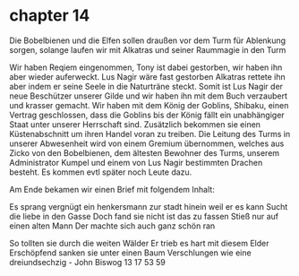 # chapter 14

Die Bobelbienen und die Elfen sollen draußen vor dem Turm für Ablenkung sorgen, solange laufen wir mit Alkatras und seiner Raummagie in den Turm

Wir haben Reqiem eingenommen, Tony ist dabei gestorben, wir haben ihn aber wieder auferweckt.
Lus Nagir wäre fast gestorben Alkatras rettete ihn aber indem er seine Seele in die Naturträne steckt. Somit ist Lus Nagir der neue Beschützer unserer Gilde und wir haben ihn mit dem Buch verzaubert und krasser gemacht.
Wir haben mit dem König der Goblins, Shibaku, einen Vertrag geschlossen, dass die Goblins bis der König fällt ein unabhängiger Staat unter unserer Herrschaft sind. Zusätzlich bekommen sie einen Küstenabschnitt um ihren Handel voran zu treiben.
Die Leitung des Turms in unserer Abwesenheit wird von einem Gremium übernommen, welches aus Zicko von den Bobelbienen, dem ältesten Bewohner des Turms, unserem Administrator Kumpel und einem von Lus Nagir bestimmten Drachen besteht. Es kommen evtl später noch Leute dazu.

Am Ende bekamen wir einen Brief mit folgendem Inhalt:

Es sprang vergnügt ein henkersmann 
zur stadt hinein weil er es kann 
Sucht die liebe in den Gasse 
Doch fand sie nicht ist das zu fassen 
Stieß nur auf einen alten Mann 
Der machte sich auch ganz schön ran 

So tollten sie durch die weiten Wälder 
Er trieb es hart mit diesem Elder
Erschöpfend sanken sie unter einen Baum 
Verschlungen wie eine dreiundsechzig - John Biswog 13 17 53 59
